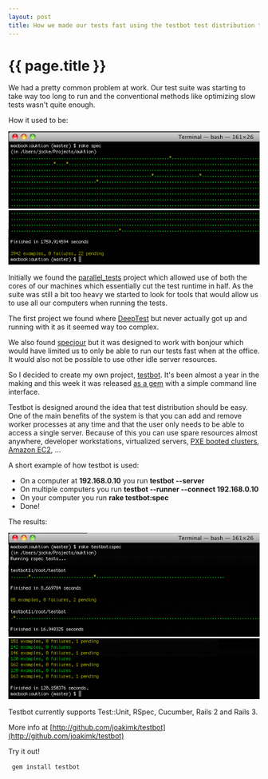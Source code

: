 ```yaml
---
layout: post
title: How we made our tests fast using the testbot test distribution tool
---
```


{{ page.title }}
====

We had a pretty common problem at work. Our test suite was starting to
take way too long to run and the conventional methods like optimizing
slow tests wasn't quite enough.

How it used to be:

![Slow specs part 1](/images/posts/slow_specs1.png)
![Slow specs part 2](/images/posts/slow_specs2.png)


Initially we found the [parallel_tests](https://github.com/grosser/parallel_tests)
project which allowed use of both the cores of our machines which
essentially cut the test runtime in half. As the suite
was still a bit too heavy we started to look for tools that
would allow us to use all our computers when running the tests.

The first project we found where [DeepTest](http://deep-test.rubyforge.org/)
but never actually got up and running with it as it seemed way too complex.

We also found [specjour](https://github.com/sandro/specjour) but it
was designed to work with bonjour which would have limited us to only be
able to run our tests fast when at the office. It
would also not be possible to use other idle server resources.

So I decided to create my own project, [testbot](https://github.com/joakimk/testbot).
It's been almost a year in the making and this week it was released
[as a gem](https://rubygems.org/gems/testbot)
with a simple command line interface.

Testbot is designed around the idea that test distribution should be
easy. One of the main benefits of the system is that you can add and
remove worker processes at any time and that the user only needs to be
able to access a single server. Because of this you can use spare
resources almost anywhere, developer workstations, virtualized servers,
[PXE booted clusters](https://gist.github.com/622495), [Amazon EC2](https://github.com/joakimk/cloud_bot), ...

A short example of how testbot is used:
- On a computer at **192.168.0.10** you run **testbot --server**
- On multiple computers you run **testbot --runner --connect 192.168.0.10**
- On your computer you run **rake testbot:spec**
- Done!

The results:

![Fast specs part 1](/images/posts/fast_specs1.png)
![Fast specs part 2](/images/posts/fast_specs2.png)

Testbot currently supports Test::Unit, RSpec, Cucumber, Rails 2 and Rails 3. 

More info at [http://github.com/joakimk/testbot](http://github.com/joakimk/testbot)

Try it out!

     gem install testbot


